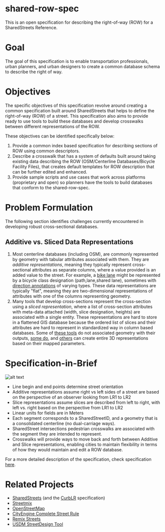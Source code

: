 # shared-row-spec
This is an open specification for describing the right-of-way (ROW) for a SharedStreets Reference. 
# Goal
The goal of this specification is to enable transportation professionals, urban planners, and urban designers to create a common database schema to describe the right of way.
# Objectives
The specific objectives of this specification revolve around creating a common specification built around SharedStreets that helps to define the right-of-way (ROW) of a street. This specification also aims to provide ready to use tools to build these databases and develop crosswalks between different representations of the ROW.

These objectives can be identified specifically below:

1. Provide a common index based specification for describing sections of ROW using common descriptors. 
2. Describe a crosswalk that has a system of defaults built around taking existing data describing the ROW (OSM/Centerline Databases/Bicycle Facility Files), that creates default templates for ROW description that can be further edited and enhanced. 
3. Provide sample scripts and use cases that work across platforms (proprietary and open) so planners have the tools to build databases that conform to the shared-row-spec. 

# Problem Formulation 
The following section identifies challenges currently encountered in developing robust cross-sectional databases. 
## Additive vs. Sliced Data Representations
1. Most centerline databases (including OSM), are commonly represented by geometry with tabular attributes associated with them. They are *additive representations*, meaning they typically represent cross-sectional attributes as separate columns, where a value provided is an added value to the street. For example, a [bike lane](https://data.cityofnewyork.us/api/views/exjm-f27b/files/cba8af99-6cd5-49fd-9019-b4a6c2d9dff7?download=true&filename=Centerline.pdf) might be represented by a bicycle class designation (path,lane,shared lane), sometimes with [direction annotations]() of varying types. These data representations are typically "flat", meaning they are two-dimensional representations of attributes with one of the columns representing geometry. 
2. Many tools that develop cross-sections represent the cross-section using a *sliced representation*, where a list of cross-section attributes with meta-data attached (width, slice designation, heights) are associated with a single entity. These representations are hard to store in a flattened GIS database because the ordered list of slices and their attributes are hard to represent in standardized way in column based databases. Some of [these tools](https://github.com/streetmix/streetmix) do not associated geometry with their outputs, [some do](https://www.remix.com/streets), and [others](https://github.com/d-wasserman/Complete_Street_Rule) can create entire 3D representations based on their mapped parameters. 

# Specification-in-Brief

![alt text](../master/assets/SpecificationSample.JPG "Specification Sample")

* Line begin and end points determine street orientation
* Additive representations assume right vs left sides of a street are based on the perspective of an observer looking from LR1 to LR2
* Slice representations assume slices are described from left to right, with left vs. right based on the perspective from LR1 to LR2
* Linear units for fields are in Meters
* Each segment corresponds to a SharedStreetID, and a geometry that is a consolidated centerline (no dual-carriage ways). 
* SharedStreet intersections pedestrian crosswalks are associated with the segment they are intended to represent.
* Crosswalks will provide ways to move back and forth between Additive and Slice representations, enabling cities to maintain flexibility in terms of how they would maintain and edit a ROW database. 

For a more detailed description of the specification, check specification [here](../master/specification).

# Related Projects

* [SharedStreets](https://www.sharedstreets.io/) (and the [CurbLR](https://github.com/sharedstreets/CurbLR) specification)
* [Streetmix](https://github.com/streetmix/streetmix)
* [OpenStreetMap](https://www.openstreetmap.org/)
* [CityEngine Complete Street Rule](https://github.com/d-wasserman/Complete_Street_Rule)
* [Remix Streets](https://www.remix.com/streets)
* [USDM StreetDesign Tool](https://usdm.upc.gov.ae/USDM/)
